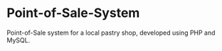 # Point-of-Sale-System
Point-of-Sale system for a local pastry shop, developed using PHP and MySQL.
